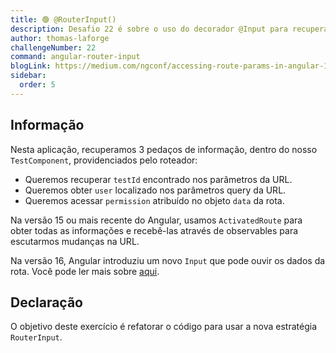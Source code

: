 ```yaml
---
title: 🟢 @RouterInput()
description: Desafio 22 é sobre o uso do decorador @Input para recuperar parâmetros do roteador.
author: thomas-laforge
challengeNumber: 22
command: angular-router-input
blogLink: https://medium.com/ngconf/accessing-route-params-in-angular-1f8e12770617
sidebar:
  order: 5
---
```


## Informação

Nesta aplicação, recuperamos 3 pedaços de informação, dentro do nosso `TestComponent`, providenciados pelo roteador:

- Queremos recuperar `testId` encontrado nos parâmetros da URL.
- Queremos obter `user` localizado nos parâmetros query da URL.
- Queremos acessar `permission` atribuído no objeto `data` da rota.

Na versão 15 ou mais recente do Angular, usamos `ActivatedRoute` para obter todas as informações e recebê-las através de observables para escutarmos mudanças na URL.

Na versão 16, Angular introduziu um novo `Input` que pode ouvir os dados da rota. Você pode ler mais sobre [aqui](https://medium.com/ngconf/accessing-route-params-in-angular-1f8e12770617).

## Declaração

O objetivo deste exercício é refatorar o código para usar a nova estratégia `RouterInput`.
